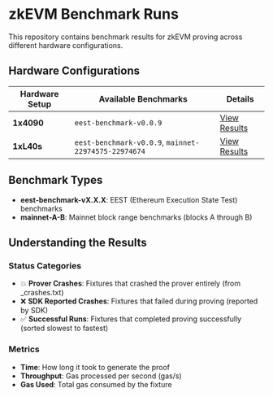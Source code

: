 # zkEVM Benchmark Runs

This repository contains benchmark results for zkEVM proving across different hardware configurations.

## Hardware Configurations

| Hardware Setup | Available Benchmarks | Details |
|----------------|---------------------|----------|
| **1x4090** | `eest-benchmark-v0.0.9` | [View Results](proving/1x4090/README.md) |
| **1xL40s** | `eest-benchmark-v0.0.9`, `mainnet-22974575-22974674` | [View Results](proving/1xL40s/README.md) |

## Benchmark Types

- **eest-benchmark-vX.X.X**: EEST (Ethereum Execution State Test) benchmarks
- **mainnet-A-B**: Mainnet block range benchmarks (blocks A through B)

## Understanding the Results

### Status Categories

- 💥 **Prover Crashes**: Fixtures that crashed the prover entirely (from _crashes.txt)
- ❌ **SDK Reported Crashes**: Fixtures that failed during proving (reported by SDK)
- ✅ **Successful Runs**: Fixtures that completed proving successfully (sorted slowest to fastest)

### Metrics

- **Time**: How long it took to generate the proof
- **Throughput**: Gas processed per second (gas/s)
- **Gas Used**: Total gas consumed by the fixture


